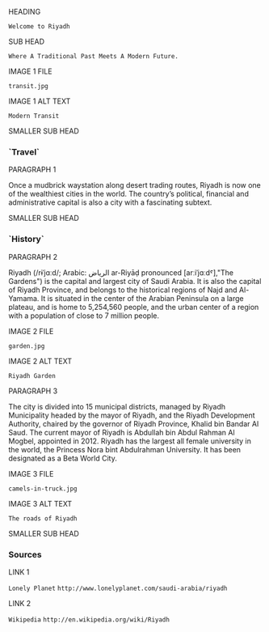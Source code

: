 HEADING

`Welcome to Riyadh`

SUB HEAD

`Where A Traditional Past Meets A Modern Future.`

IMAGE 1 FILE

`transit.jpg`

IMAGE 1 ALT TEXT

`Modern Transit`

SMALLER SUB HEAD

<h3>`Travel`</h3>

PARAGRAPH 1

<p>Once a mudbrick waystation along desert trading routes, Riyadh is now one of the wealthiest cities in the world. The country’s political, financial and administrative capital is also a city with a fascinating subtext.</p>

SMALLER SUB HEAD

<h3>`History`</h3>

PARAGRAPH 2

<p>Riyadh (/rɨˈjɑːd/; Arabic: الرياض‎ ar-Riyāḍ pronounced [arːiˈjɑːdˤ],"The Gardens") is the capital and largest city of Saudi Arabia. It is also the capital of Riyadh Province, and belongs to the historical regions of Najd and Al-Yamama. It is situated in the center of the Arabian Peninsula on a large plateau, and is home to 5,254,560 people, and the urban center of a region with a population of close to 7 million people.</p>

IMAGE 2 FILE

`garden.jpg`

IMAGE 2 ALT TEXT

`Riyadh Garden`

PARAGRAPH 3

<p>The city is divided into 15 municipal districts, managed by Riyadh Municipality headed by the mayor of Riyadh, and the Riyadh Development Authority, chaired by the governor of Riyadh Province, Khalid bin Bandar Al Saud. The current mayor of Riyadh is Abdullah bin Abdul Rahman Al Mogbel, appointed in 2012. Riyadh has the largest all female university in the world, the Princess Nora bint Abdulrahman University. It has been designated as a Beta World City.</p>

IMAGE 3 FILE

`camels-in-truck.jpg`

IMAGE 3 ALT TEXT

`The roads of Riyadh`

SMALLER SUB HEAD

<h3>Sources</h3>

LINK 1

`Lonely Planet`
`http://www.lonelyplanet.com/saudi-arabia/riyadh`

LINK 2

`Wikipedia`
`http://en.wikipedia.org/wiki/Riyadh`
